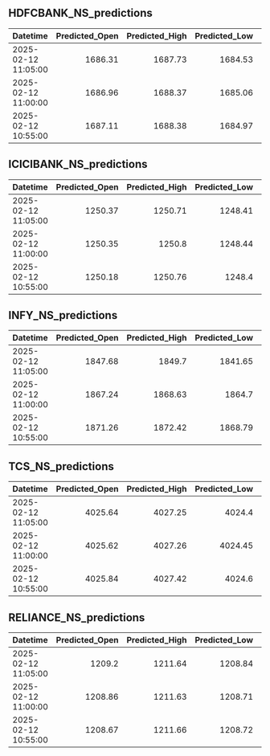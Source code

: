 ## HDFCBANK_NS_predictions
| Datetime            |   Predicted_Open |   Predicted_High |   Predicted_Low |   Predicted_Close |   Predicted_Volume |
|:--------------------|-----------------:|-----------------:|----------------:|------------------:|-------------------:|
| 2025-02-12 11:05:00 |          1686.31 |          1687.73 |         1684.53 |           1686.6  |             144798 |
| 2025-02-12 11:00:00 |          1686.96 |          1688.37 |         1685.06 |           1686.99 |             150641 |
| 2025-02-12 10:55:00 |          1687.11 |          1688.38 |         1684.97 |           1687.02 |             144174 |

## ICICIBANK_NS_predictions
| Datetime            |   Predicted_Open |   Predicted_High |   Predicted_Low |   Predicted_Close |   Predicted_Volume |
|:--------------------|-----------------:|-----------------:|----------------:|------------------:|-------------------:|
| 2025-02-12 11:05:00 |          1250.37 |          1250.71 |         1248.41 |           1249.89 |             146972 |
| 2025-02-12 11:00:00 |          1250.35 |          1250.8  |         1248.44 |           1249.8  |             144740 |
| 2025-02-12 10:55:00 |          1250.18 |          1250.76 |         1248.4  |           1249.62 |             139006 |

## INFY_NS_predictions
| Datetime            |   Predicted_Open |   Predicted_High |   Predicted_Low |   Predicted_Close |   Predicted_Volume |
|:--------------------|-----------------:|-----------------:|----------------:|------------------:|-------------------:|
| 2025-02-12 11:05:00 |          1847.68 |          1849.7  |         1841.65 |           1843.09 |           215576   |
| 2025-02-12 11:00:00 |          1867.24 |          1868.63 |         1864.7  |           1865.59 |            66998   |
| 2025-02-12 10:55:00 |          1871.26 |          1872.42 |         1868.79 |           1869.77 |            66528.5 |

## TCS_NS_predictions
| Datetime            |   Predicted_Open |   Predicted_High |   Predicted_Low |   Predicted_Close |   Predicted_Volume |
|:--------------------|-----------------:|-----------------:|----------------:|------------------:|-------------------:|
| 2025-02-12 11:05:00 |          4025.64 |          4027.25 |         4024.4  |           4029.13 |            31420.4 |
| 2025-02-12 11:00:00 |          4025.62 |          4027.26 |         4024.45 |           4029.03 |            30839.9 |
| 2025-02-12 10:55:00 |          4025.84 |          4027.42 |         4024.6  |           4029.1  |            30235.7 |

## RELIANCE_NS_predictions
| Datetime            |   Predicted_Open |   Predicted_High |   Predicted_Low |   Predicted_Close |   Predicted_Volume |
|:--------------------|-----------------:|-----------------:|----------------:|------------------:|-------------------:|
| 2025-02-12 11:05:00 |          1209.2  |          1211.64 |         1208.84 |           1209.47 |             104566 |
| 2025-02-12 11:00:00 |          1208.86 |          1211.63 |         1208.71 |           1209.19 |             104600 |
| 2025-02-12 10:55:00 |          1208.67 |          1211.66 |         1208.72 |           1208.99 |             102024 |

